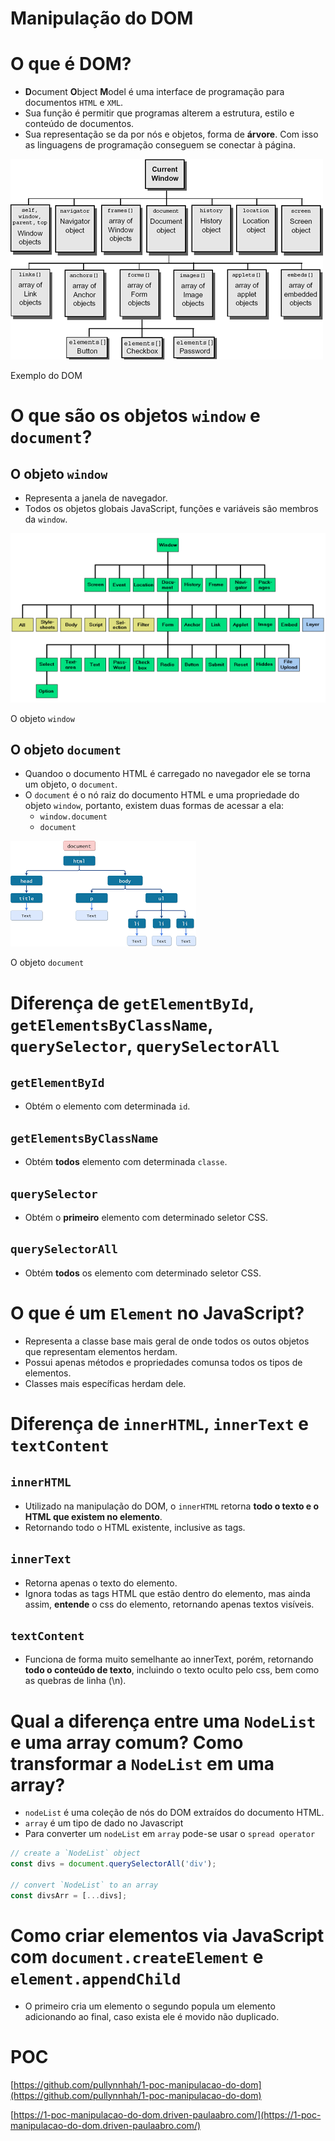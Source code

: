 # Manipulação do DOM

# O que é DOM?

- **D**ocument **O**bject **M**odel é uma interface de programação para documentos `HTML` e `XML`.
- Sua função é permitir que programas alterem a estrutura, estilo e conteúdo de documentos.
- Sua representação se da por nós e objetos, forma de **árvore**. Com isso as linguagens de programação conseguem se conectar à página.

![Exemplo do DOM](imagens/dom.gif)

Exemplo do DOM

# O que são os objetos `window` e `document`?

## O objeto `window`

- Representa a janela de navegador.
- Todos os objetos globais JavaScript, funções e variáveis são membros da `window`.

![O objeto `window`](imagens/window-object.png)

O objeto `window`

## O objeto `document`

- Quandoo o documento HTML é carregado no navegador ele se torna um objeto, o `document`.
- O `document` é o nó raiz do documento HTML e uma propriedade do objeto `window`, portanto,  existem duas formas de acessar a ela:
    - `window.document`
    - `document`

![O objeto `document`](imagens/images.png)

O objeto `document`

# Diferença de `getElementById`, `getElementsByClassName`, `querySelector`, `querySelectorAll`

## `getElementById`

- Obtém o elemento com determinada `id`.

## `getElementsByClassName`

- Obtém **todos** elemento com determinada `classe`.

## `querySelector`

- Obtém o **primeiro** elemento com determinado seletor CSS.

## `querySelectorAll`

- Obtém **todos**  os elemento com determinado seletor CSS.

# O que é um `Element` no JavaScript?

- Representa a classe base mais geral de onde todos os outos objetos que representam elementos herdam.
- Possui apenas métodos e propriedades comunsa todos os tipos de elementos.
- Classes mais específicas herdam dele.

# Diferença de `innerHTML`, `innerText` e `textContent`

## `innerHTML`

- Utilizado na manipulação do DOM, o `innerHTML` retorna **todo o texto e o HTML que existem no elemento**.
- Retornando todo o HTML existente, inclusive as tags.

## `innerText`

- Retorna apenas o texto do elemento.
- Ignora todas as tags HTML que estão dentro do elemento, mas ainda assim, **entende** o css do elemento, retornando apenas textos visíveis.

## `textContent`

- Funciona de forma muito semelhante ao innerText, porém, retornando **todo o conteúdo de texto**, incluindo o texto oculto pelo css, bem como as quebras de linha (\n).

# Qual a diferença entre uma `NodeList` e uma array comum? Como transformar a `NodeList` em uma array?

- `nodeList` é uma coleção de nós do DOM extraídos do documento HTML.
- `array` é um tipo de dado no Javascript
- Para converter um `nodeList` em `array` pode-se usar o `spread operator`

```jsx
// create a `NodeList` object
const divs = document.querySelectorAll('div');

// convert `NodeList` to an array
const divsArr = [...divs];
```

# Como criar elementos via JavaScript com `document.createElement` e `element.appendChild`

- O primeiro cria um elemento o segundo popula um elemento adicionando ao final, caso exista ele é movido não duplicado.

# POC

[https://github.com/pullynnhah/1-poc-manipulacao-do-dom](https://github.com/pullynnhah/1-poc-manipulacao-do-dom)

[https://1-poc-manipulacao-do-dom.driven-paulaabro.com/](https://1-poc-manipulacao-do-dom.driven-paulaabro.com/)